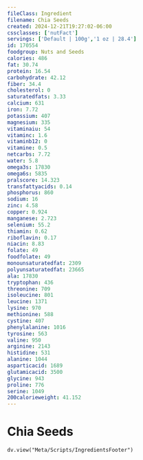 ```yaml
---
fileClass: Ingredient
filename: Chia Seeds
created: 2024-12-21T19:27:02-06:00
cssclasses: ['nutFact']
servings: ['Default | 100g','1 oz | 28.4']
id: 170554
foodgroup: Nuts and Seeds
calories: 486
fat: 30.74
protein: 16.54
carbohydrate: 42.12
fiber: 34.4
cholesterol: 0
saturatedfats: 3.33
calcium: 631
iron: 7.72
potassium: 407
magnesium: 335
vitaminaiu: 54
vitaminc: 1.6
vitaminb12: 0
vitamine: 0.5
netcarbs: 7.72
water: 5.8
omega3s: 17830
omega6s: 5835
pralscore: 14.323
transfattyacids: 0.14
phosphorus: 860
sodium: 16
zinc: 4.58
copper: 0.924
manganese: 2.723
selenium: 55.2
thiamin: 0.62
riboflavin: 0.17
niacin: 8.83
folate: 49
foodfolate: 49
monounsaturatedfat: 2309
polyunsaturatedfat: 23665
ala: 17830
tryptophan: 436
threonine: 709
isoleucine: 801
leucine: 1371
lysine: 970
methionine: 588
cystine: 407
phenylalanine: 1016
tyrosine: 563
valine: 950
arginine: 2143
histidine: 531
alanine: 1044
asparticacid: 1689
glutamicacid: 3500
glycine: 943
proline: 776
serine: 1049
200calorieweight: 41.152
---
```


# Chia Seeds

```dataviewjs
dv.view("Meta/Scripts/IngredientsFooter")
```